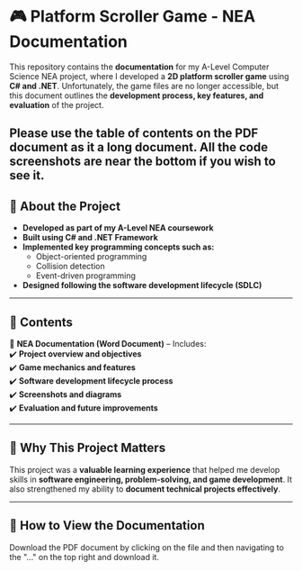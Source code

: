 # 🎮 Platform Scroller Game - NEA Documentation  

This repository contains the **documentation** for my A-Level Computer Science NEA project, where I developed a **2D platform scroller game** using **C# and .NET**. Unfortunately, the game files are no longer accessible, but this document outlines the **development process, key features, and evaluation** of the project.  

Please use the table of contents on the PDF document as it a long document. All the code screenshots are near the bottom if you wish to see it. 
---

## 📌 About the Project  
- **Developed as part of my A-Level NEA coursework**  
- **Built using C# and .NET Framework**  
- **Implemented key programming concepts such as:**  
  - Object-oriented programming  
  - Collision detection  
  - Event-driven programming  
- **Designed following the software development lifecycle (SDLC)**  

---

## 📂 Contents  
📄 **NEA Documentation (Word Document)** – Includes:  
✔️ **Project overview and objectives**  
✔️ **Game mechanics and features**  
✔️ **Software development lifecycle process**  
✔️ **Screenshots and diagrams**  
✔️ **Evaluation and future improvements**  

---

## 🎯 Why This Project Matters  
This project was a **valuable learning experience** that helped me develop skills in **software engineering, problem-solving, and game development**. It also strengthened my ability to **document technical projects effectively**.  

---

## 📝 How to View the Documentation  
Download the PDF document by clicking on the file and then navigating to the "..." on the top right and download it. 

